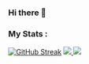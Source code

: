 ### Hi there 👋

### My Stats :
[![GitHub Streak](http://github-readme-streak-stats.herokuapp.com?user=mgnChn&theme=dark&background=000000)](https://git.io/streak-stats)
<picture>
  <a href="https://github.com/mgnChn/github-readme-stats">
    <img src="https://github-readme-stats.vercel.app/api?username=mgnChn&theme=gotham&show_icons=true&rank_icon=github"/>
  </a>
</picture>
<picture>
  <a href="https://github.com/mgnChn/github-readme-stats">
    <img src="https://github-readme-stats.vercel.app/api/top-langs/?username=mgnChn&layout=compact&theme=gotham&show_icon=true&rank_icon=github" />
  </a>
</picture>


<!--
**mgnChn/mgnChn** is a ✨ _special_ ✨ repository because its `README.md` (this file) appears on your GitHub profile.

Here are some ideas to get you started:

- 🔭 I’m currently working on ...
- 🌱 I’m currently learning ...
- 👯 I’m looking to collaborate on ...
- 🤔 I’m looking for help with ...
- 💬 Ask me about ...
- 📫 How to reach me: ...
- 😄 Pronouns: ...
- ⚡ Fun fact: ...
-->
